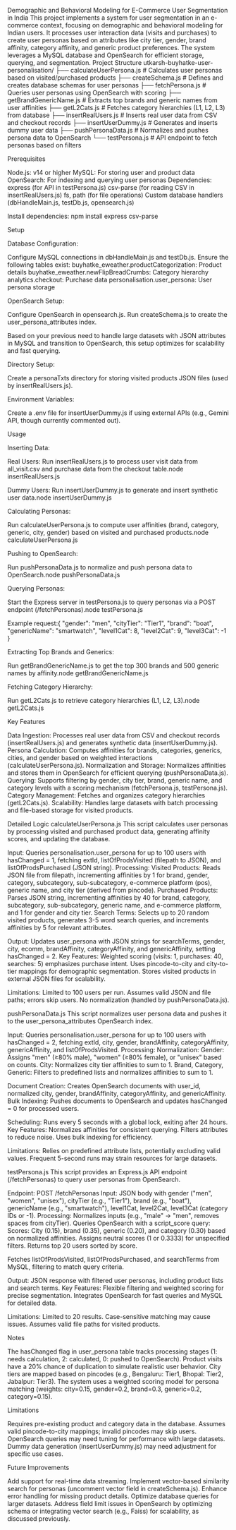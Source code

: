 Demographic and Behavioral Modeling for E-Commerce User Segmentation in India
This project implements a system for user segmentation in an e-commerce context, focusing on demographic and behavioral modeling for Indian users. It processes user interaction data (visits and purchases) to create user personas based on attributes like city tier, gender, brand affinity, category affinity, and generic product preferences. The system leverages a MySQL database and OpenSearch for efficient storage, querying, and segmentation.
Project Structure
utkarsh-buyhatke-user-personalisation/
├── calculateUserPersona.js      # Calculates user personas based on visited/purchased products
├── createSchema.js             # Defines and creates database schemas for user personas
├── fetchPersona.js             # Queries user personas using OpenSearch with scoring
├── getBrandGenericName.js      # Extracts top brands and generic names from user affinities
├── getL2Cats.js               # Fetches category hierarchies (L1, L2, L3) from database
├── insertRealUsers.js         # Inserts real user data from CSV and checkout records
├── insertUserDummy.js         # Generates and inserts dummy user data
├── pushPersonaData.js         # Normalizes and pushes persona data to OpenSearch
└── testPersona.js             # API endpoint to fetch personas based on filters

Prerequisites

Node.js: v14 or higher
MySQL: For storing user and product data
OpenSearch: For indexing and querying user personas
Dependencies:
express (for API in testPersona.js)
csv-parse (for reading CSV in insertRealUsers.js)
fs, path (for file operations)
Custom database handlers (dbHandleMain.js, testDb.js, opensearch.js)



Install dependencies:
npm install express csv-parse

Setup

Database Configuration:

Configure MySQL connections in dbHandleMain.js and testDb.js.
Ensure the following tables exist:
buyhatke_eweather.productCategorization: Product details
buyhatke_eweather.newFlipBreadCrumbs: Category hierarchy
analytics.checkout: Purchase data
personalisation.user_persona: User persona storage




OpenSearch Setup:

Configure OpenSearch in opensearch.js.
Run createSchema.js to create the user_persona_attributes index.



 Based on your previous need to handle large datasets with JSON attributes in MySQL and transition to OpenSearch, this setup optimizes for scalability and fast querying.

Directory Setup:

Create a personaTxts directory for storing visited products JSON files (used by insertRealUsers.js).


Environment Variables:

Create a .env file for insertUserDummy.js if using external APIs (e.g., Gemini API, though currently commented out).



Usage

Inserting Data:

Real Users: Run insertRealUsers.js to process user visit data from all_visit.csv and purchase data from the checkout table.node insertRealUsers.js


Dummy Users: Run insertUserDummy.js to generate and insert synthetic user data.node insertUserDummy.js




Calculating Personas:

Run calculateUserPersona.js to compute user affinities (brand, category, generic, city, gender) based on visited and purchased products.node calculateUserPersona.js




Pushing to OpenSearch:

Run pushPersonaData.js to normalize and push persona data to OpenSearch.node pushPersonaData.js




Querying Personas:

Start the Express server in testPersona.js to query personas via a POST endpoint (/fetchPersonas).node testPersona.js


Example request:{
  "gender": "men",
  "cityTier": "Tier1",
  "brand": "boat",
  "genericName": "smartwatch",
  "level1Cat": 8,
  "level2Cat": 9,
  "level3Cat": -1
}




Extracting Top Brands and Generics:

Run getBrandGenericName.js to get the top 300 brands and 500 generic names by affinity.node getBrandGenericName.js




Fetching Category Hierarchy:

Run getL2Cats.js to retrieve category hierarchies (L1, L2, L3).node getL2Cats.js





Key Features

Data Ingestion: Processes real user data from CSV and checkout records (insertRealUsers.js) and generates synthetic data (insertUserDummy.js).
Persona Calculation: Computes affinities for brands, categories, generics, cities, and gender based on weighted interactions (calculateUserPersona.js).
Normalization and Storage: Normalizes affinities and stores them in OpenSearch for efficient querying (pushPersonaData.js).
Querying: Supports filtering by gender, city tier, brand, generic name, and category levels with a scoring mechanism (fetchPersona.js, testPersona.js).
Category Management: Fetches and organizes category hierarchies (getL2Cats.js).
Scalability: Handles large datasets with batch processing and file-based storage for visited products.

Detailed Logic
calculateUserPersona.js
This script calculates user personas by processing visited and purchased product data, generating affinity scores, and updating the database.

Input: Queries personalisation.user_persona for up to 100 users with hasChanged = 1, fetching extId, listOfProdsVisited (filepath to JSON), and listOfProdsPurchased (JSON string).
Processing:
Visited Products: Reads JSON file from filepath, incrementing affinities by 1 for brand, gender, category, subcategory, sub-subcategory, e-commerce platform (pos), generic name, and city tier (derived from pincode).
Purchased Products: Parses JSON string, incrementing affinities by 40 for brand, category, subcategory, sub-subcategory, generic name, and e-commerce platform, and 1 for gender and city tier.
Search Terms: Selects up to 20 random visited products, generates 3-5 word search queries, and increments affinities by 5 for relevant attributes.


Output: Updates user_persona with JSON strings for searchTerms, gender, city, ecomm, brandAffinity, categoryAffinity, and genericAffinity, setting hasChanged = 2.
Key Features:
Weighted scoring (visits: 1, purchases: 40, searches: 5) emphasizes purchase intent.
Uses pincode-to-city and city-to-tier mappings for demographic segmentation.
Stores visited products in external JSON files for scalability.


Limitations:
Limited to 100 users per run.
Assumes valid JSON and file paths; errors skip users.
No normalization (handled by pushPersonaData.js).



pushPersonaData.js
This script normalizes user persona data and pushes it to the user_persona_attributes OpenSearch index.

Input: Queries personalisation.user_persona for up to 100 users with hasChanged = 2, fetching extId, city, gender, brandAffinity, categoryAffinity, genericAffinity, and listOfProdsVisited.
Processing:
Normalization:
Gender: Assigns "men" (≥80% male), "women" (≥80% female), or "unisex" based on counts.
City: Normalizes city tier affinities to sum to 1.
Brand, Category, Generic: Filters to predefined lists and normalizes affinities to sum to 1.


Document Creation: Creates OpenSearch documents with user_id, normalized city, gender, brandAffinity, categoryAffinity, and genericAffinity.
Bulk Indexing: Pushes documents to OpenSearch and updates hasChanged = 0 for processed users.


Scheduling: Runs every 5 seconds with a global lock, exiting after 24 hours.
Key Features:
Normalizes affinities for consistent querying.
Filters attributes to reduce noise.
Uses bulk indexing for efficiency.


Limitations:
Relies on predefined attribute lists, potentially excluding valid values.
Frequent 5-second runs may strain resources for large datasets.



testPersona.js
This script provides an Express.js API endpoint (/fetchPersonas) to query user personas from OpenSearch.

Endpoint: POST /fetchPersonas
Input: JSON body with gender ("men", "women", "unisex"), cityTier (e.g., "Tier1"), brand (e.g., "boat"), genericName (e.g., "smartwatch"), level1Cat, level2Cat, level3Cat (category IDs or -1).
Processing:
Normalizes inputs (e.g., "male" → "men", removes spaces from cityTier).
Queries OpenSearch with a script_score query:
Scores: City (0.15), brand (0.35), generic (0.20), and category (0.30) based on normalized affinities.
Assigns neutral scores (1 or 0.3333) for unspecified filters.
Returns top 20 users sorted by score.


Fetches listOfProdsVisited, listOfProdsPurchased, and searchTerms from MySQL, filtering to match query criteria.


Output: JSON response with filtered user personas, including product lists and search terms.
Key Features:
Flexible filtering and weighted scoring for precise segmentation.
Integrates OpenSearch for fast queries and MySQL for detailed data.


Limitations:
Limited to 20 results.
Case-sensitive matching may cause issues.
Assumes valid file paths for visited products.



Notes

The hasChanged flag in user_persona table tracks processing stages (1: needs calculation, 2: calculated, 0: pushed to OpenSearch).
Product visits have a 20% chance of duplication to simulate realistic user behavior.
City tiers are mapped based on pincodes (e.g., Bengaluru: Tier1, Bhopal: Tier2, Jabalpur: Tier3).
The system uses a weighted scoring model for persona matching (weights: city=0.15, gender=0.2, brand=0.3, generic=0.2, category=0.15).

Limitations

Requires pre-existing product and category data in the database.
Assumes valid pincode-to-city mappings; invalid pincodes may skip users.
OpenSearch queries may need tuning for performance with large datasets.
Dummy data generation (insertUserDummy.js) may need adjustment for specific use cases.

Future Improvements

Add support for real-time data streaming.
Implement vector-based similarity search for personas (uncomment vector field in createSchema.js).
Enhance error handling for missing product details.
Optimize database queries for larger datasets.
Address field limit issues in OpenSearch by optimizing schema or integrating vector search (e.g., Faiss) for scalability, as discussed previously.
